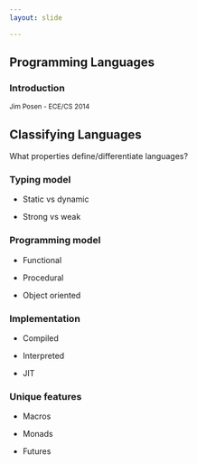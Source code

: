 ```yaml
---
layout: slide

---
```


<section>

# Programming Languages
### Introduction

<small>Jim Posen - ECE/CS 2014</small>

</section>

<section>
  <section>

## Classifying Languages
What properties define/differentiate languages?

  </section>
  <section>

### Typing model
- Static vs dynamic
- Strong vs weak

  </section>
  <section>

### Programming model
- Functional
- Procedural
- Object oriented

  </section>
  <section>

### Implementation
- Compiled
- Interpreted
- JIT

  </section>
  <section>

### Unique features
- Macros
- Monads
- Futures

  </section>
</section>
